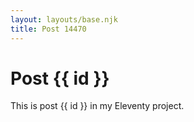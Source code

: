 ```yaml
---
layout: layouts/base.njk
title: Post 14470
---
```


# Post {{ id }}

This is post {{ id }} in my Eleventy project.
